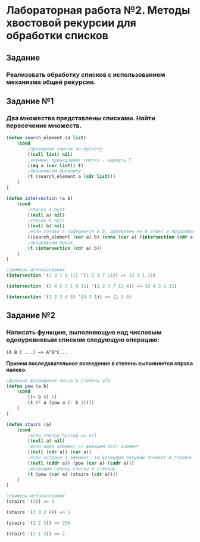 # Лабораторная работа №2. Методы хвостовой рекурсии для обработки списков

## Задание

### Реализовать обработку списков с использованием механизма общей рекурсии.

## Задание №1

### Два множества представлены списками. Найти пересечение множеств.

```lisp
(defun search_element (a list)
	(cond
		;проверяем список на пустоту
		((null list) nil)
		;элемент принадлежит списку - вернуть T
		((eq a (car list)) t)
		;продолжаем проверку
		(t (search_element a (cdr list)))
	)
)

(defun intersection (a b)
	(cond
		;список a пуст
		((null a) nil)
		;список b пуст
		((null b) nil)
		;если голова a содержится в b, добавляем ее в ответ и продолжаем поиск
		((search_element (car a) b) (cons (car a) (intersection (cdr a) b)))
		;продолжаем поиск
		(t (intersection (cdr a) b))
	)
)

;примеры использования
(intersection '(2 3 1 8 11) '(1 2 3 7 11)) => (2 3 1 11)

(intersection '(2 4 5 3 1 8 11) '(1 2 3 7 11 4)) => (2 4 3 1 11)

(intersection '(1 2 3 4 5) '(4 3 1)) => (1 3 4)
```

## Задание №2

### Написать функцию, выполняющую над числовым одноуровневым списком следующую операцию:

```
(A B C ...) —> A^B^C...
```

**Причем последовательное возведение в степень выполняется справа налево.**

```lisp
;функция возведения числа в степень a^b
(defun pow (a b)
	(cond
		((= b 0) 1)
		(t (* a (pow a (- b 1))))
	)
)

(defun stairs (a)
	(cond
		;если список пустой => nil
		((null a) nil)
		;если один элемент => выведем этот элемент
		((null (cdr a)) (car a))
		;если остался 1 элемент, то возводим текущий элемент в степень
		((null (cddr a)) (pow (car a) (cadr a)))
		;возводим голову списка в степень
		(t (pow (car a) (stairs (cdr a))))
	)
)

;примеры использования
(stairs '(3)) => 3

(stairs '(3 0 2 4)) => 1

(stairs '(2 2 3)) => 256

(stairs '(2 1 3)) => 2
```